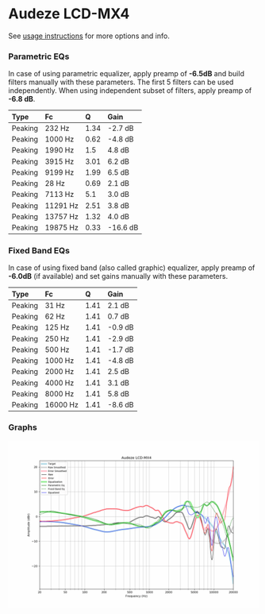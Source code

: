# Audeze LCD-MX4
See [usage instructions](https://github.com/jaakkopasanen/AutoEq#usage) for more options and info.

### Parametric EQs
In case of using parametric equalizer, apply preamp of **-6.5dB** and build filters manually
with these parameters. The first 5 filters can be used independently.
When using independent subset of filters, apply preamp of **-6.8 dB**.

| Type    | Fc       |    Q | Gain     |
|:--------|:---------|:-----|:---------|
| Peaking | 232 Hz   | 1.34 | -2.7 dB  |
| Peaking | 1000 Hz  | 0.62 | -4.8 dB  |
| Peaking | 1990 Hz  | 1.5  | 4.8 dB   |
| Peaking | 3915 Hz  | 3.01 | 6.2 dB   |
| Peaking | 9199 Hz  | 1.99 | 6.5 dB   |
| Peaking | 28 Hz    | 0.69 | 2.1 dB   |
| Peaking | 7113 Hz  | 5.1  | 3.0 dB   |
| Peaking | 11291 Hz | 2.51 | 3.8 dB   |
| Peaking | 13757 Hz | 1.32 | 4.0 dB   |
| Peaking | 19875 Hz | 0.33 | -16.6 dB |

### Fixed Band EQs
In case of using fixed band (also called graphic) equalizer, apply preamp of **-6.0dB**
(if available) and set gains manually with these parameters.

| Type    | Fc       |    Q | Gain    |
|:--------|:---------|:-----|:--------|
| Peaking | 31 Hz    | 1.41 | 2.1 dB  |
| Peaking | 62 Hz    | 1.41 | 0.7 dB  |
| Peaking | 125 Hz   | 1.41 | -0.9 dB |
| Peaking | 250 Hz   | 1.41 | -2.9 dB |
| Peaking | 500 Hz   | 1.41 | -1.7 dB |
| Peaking | 1000 Hz  | 1.41 | -4.8 dB |
| Peaking | 2000 Hz  | 1.41 | 2.5 dB  |
| Peaking | 4000 Hz  | 1.41 | 3.1 dB  |
| Peaking | 8000 Hz  | 1.41 | 5.8 dB  |
| Peaking | 16000 Hz | 1.41 | -8.6 dB |

### Graphs
![](./Audeze%20LCD-MX4.png)